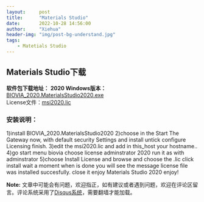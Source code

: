 ```yaml
---
layout:     post
title:      "Materials Studio"
date:       2022-10-28 14:56:00
author:     "Xiehua"
header-img: "img/post-bg-understand.jpg"
tags:
    - Matetials Studio
---
```

## Materials Studio下载

**软件包下载地址：**
**2020 Windows版本：** [BIOVIA_2020.MaterialsStudio2020.exe][2]  
License文件：[msi2020.lic][3]

### 安装说明：
1)install BIOVIA_2020.MaterialsStudio2020
2)choose in the Start The Gateway now, with default security Settings and install untick configure Licensing finish.
3)edit the msi2020.lic and add in this_host your hostname..
4)go start menu biovia choose license adminstrator 2020 run it as with adminstrator 
5)choose Install License and browse and choose the .lic click install wait a moment when is done you will see the message license file was installed 
succesfully. close it enjoy Materials Studio 2020 enjoy!

**Note:** 文章中可能会有问题，欢迎指正，如有建议或者遇到问题，欢迎在评论区留言。评论系统采用了[Disqus系统][1]，需要翻墙才能加载。

[1]:https://disqus.com/
[2]:https://stnuceducn-my.sharepoint.com/:u:/g/personal/1007034138_st_nuc_edu_cn/ERMqOs2CUNJBgO2EENC8H_MB-2nwVrlkZc7_ewkxJYrd2Q?e=J3BpRK
[3]:https://stnuceducn-my.sharepoint.com/:u:/g/personal/1007034138_st_nuc_edu_cn/ERiaDFBabVlKlQKwj8i37-sBGHpkWF_B_81CxG6uZwNOSA?e=dbJmgD